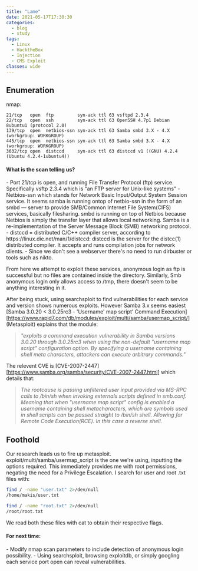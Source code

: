 ```yaml
---
title: "Lame"
date: 2021-05-17T17:30:30
categories:
  - blog
  - study
tags:
  - Linux
  - HacktheBox
  - Injection
  - CMS Exploit
classes: wide
---
```

<h2> Enumeration</h2>
nmap:

```
21/tcp   open  ftp         syn-ack ttl 63 vsftpd 2.3.4
22/tcp   open  ssh         syn-ack ttl 63 OpenSSH 4.7p1 Debian 8ubuntu1 (protocol 2.0)
139/tcp  open  netbios-ssn syn-ack ttl 63 Samba smbd 3.X - 4.X (workgroup: WORKGROUP)
445/tcp  open  netbios-ssn syn-ack ttl 63 Samba smbd 3.X - 4.X (workgroup: WORKGROUP)
3632/tcp open  distccd     syn-ack ttl 63 distccd v1 ((GNU) 4.2.4 (Ubuntu 4.2.4-1ubuntu4))
```
<h4>What is the scan telling us?</h4>
- Port 21/tcp is open, and running File Transfer Protocol (ftp) service. Specifically vsftp 2.3.4 which is "an FTP server for Unix-like systems"
- Netbios-ssn which stands for Network Basic Input/Output System Session service. It seems samba is running ontop of netbio-ssn in the form of an smbd — server to provide SMB/Common Internet File System(CIFS) services, basically filesharing. smbd is running on top of Netbios because Netbios is simply the transfer layer that allows local networking. Samba is a re-implementation of the Server Message Block (SMB) networking protocol.
- distccd = distributed C/C++ compiler server, according to https://linux.die.net/man/1/distccd: distccd is the server for the distcc(1) distributed compiler. It accepts and runs compilation jobs for network clients.  
- Since we don't see a webserver there's no need to run dirbuster or tools such as nikto. 

From here we attempt to exploit these services, anonymous login as ftp is successful but no files are contained inside the directory.
Similarly, Smb anonymous login only allows access to /tmp, there doesn't seem to be anything interesting in it.

After being stuck, using searchsploit to find vulnerabilities for each service and version shows numerous exploits. However Samba 3.x seems easiest [Samba 3.0.20 < 3.0.25rc3 - 'Username' map script' Command Execution][https://www.rapid7.com/db/modules/exploit/multi/samba/usermap_script/] (Metasploit) explains that the module:
> *"exploits a command execution vulnerability in Samba versions 3.0.20 through 3.0.25rc3 when using the non-default "username map script" configuration option. By specifying a username containing shell meta characters, attackers can execute arbitrary commands."*

The relevent CVE is [CVE-2007-2447][https://www.samba.org/samba/security/CVE-2007-2447.html] which details that:
> *The rootcause is passing unfiltered user input provided via MS-RPC calls to /bin/sh when invoking externals scripts defined in smb.conf.
Meaning that when "username map script" config is enabled a username containing shell metacharacters, which are symbols used in shell scripts can be passed straight to /bin/sh shell. Allowing for Remote Code Execution(RCE). In this case a reverse shell.*

<h2>Foothold</h2>
Our research leads us to fire up metasploit.
exploit/multi/samba/usermap_script is the one we're using, inputting the options required. This immediately provides me with root permissions, negating the need for a Privilege Escalation. I search for user and root .txt files with:

```bash
find / -name "user.txt" 2>/dev/null
/home/makis/user.txt
```

```bash
find / -name "root.txt" 2>/dev/null
/root/root.txt
```
We read both these files with cat to obtain their respective flags. 

<h4>For next time:</h4>
- Modify nmap scan parameters to include detection of anonymous login possibility.
- Using searchsploit, browsing exploitdb, or simply googling each service port open can reveal vulnerabilities.  

